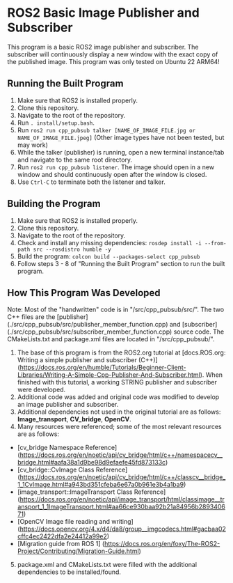 # ROS2 Basic Image Publisher and Subscriber
This program is a basic ROS2 image publisher and subscriber. The subscriber will continuously display a new window with the exact copy of the published image. 
This program was only tested on Ubuntu 22 ARM64!

## Running the Built Program
1. Make sure that ROS2 is installed properly. 
2. Clone this repository. 
3. Navigate to the root of the repository. 
4. Run `. install/setup.bash`. 
5. Run `ros2 run cpp_pubsub talker [NAME_OF_IMAGE_FILE.jpg or NAME_OF_IMAGE_FILE.jpeg]` (Other image types have not been tested, but may work)
6. While the talker (publisher) is running, open a new terminal instance/tab and navigate to the same root directory. 
7. Run `ros2 run cpp_pubsub listener`. The image should open in a new window and should continuously open after the window is closed. 
8. Use `Ctrl-C` to terminate both the listener and talker. 

## Building the Program
1. Make sure that ROS2 is installed properly. 
2. Clone this repository. 
3. Navigate to the root of the repository. 
4. Check and install any missing dependencies: `rosdep install -i --from-path src --rosdistro humble -y`
5. Build the program: `colcon build --packages-select cpp_pubsub`
6. Follow steps 3 - 8 of "Running the Built Program" section to run the built program. 

## How This Program Was Developed
Note: Most of the "handwritten" code is in "/src/cpp_pubsub/src/". The two C++ files are the [publisher] (./src/cpp_pubsub/src/publisher_member_function.cpp) and [subscriber] (./src/cpp_pubsub/src/subscriber_member_function.cpp) source code. The CMakeLists.txt and package.xml files are located in "/src/cpp_pubsub/". 
1. The base of this program is from the ROS2.org tutorial at [docs.ROS.org: Writing a simple publisher and subscriber (C++)] (https://docs.ros.org/en/humble/Tutorials/Beginner-Client-Libraries/Writing-A-Simple-Cpp-Publisher-And-Subscriber.html). When finished with this tutorial, a working STRING publisher and subscriber were developed. 
2. Additional code was added and original code was modified to develop an image publisher and subscriber. 
3. Additional dependencies not used in the original tutorial are as follows: **Image_transport**, **CV_bridge**, **OpenCV**. 
4. Many resources were referenced; some of the most relevant resources are as follows: 
- [cv_bridge Namespace Reference] (https://docs.ros.org/en/noetic/api/cv_bridge/html/c++/namespacecv__bridge.html#aafa38a1d9be98d9efaefe45fd873133c)
- [cv_bridge::CvImage Class Reference] (https://docs.ros.org/en/noetic/api/cv_bridge/html/c++/classcv__bridge_1_1CvImage.html#a943bd351cfeba6e67a0b961e3b4a1ba9)
- [image_transport::ImageTransport Class Reference] (https://docs.ros.org/en/noetic/api/image_transport/html/classimage__transport_1_1ImageTransport.html#aa66ce930baa92b21a84956b289340671)
- [OpenCV Image file reading and writing] (https://docs.opencv.org/4.x/d4/da8/group__imgcodecs.html#gacbaa02cffc4ec2422dfa2e24412a99e2)
- [Migration guide from ROS 1] (https://docs.ros.org/en/foxy/The-ROS2-Project/Contributing/Migration-Guide.html)
5. package.xml and CMakeLists.txt were filled with the additional dependencies to be installed/found. 
